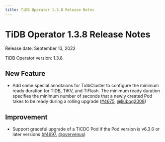 ```yaml
---
title: TiDB Operator 1.3.8 Release Notes
---
```


# TiDB Operator 1.3.8 Release Notes

Release date: September 13, 2022

TiDB Operator version: 1.3.8

## New Feature

- Add some special annotaions for TidbCluster to configure the minimum ready duration for TiDB, TiKV, and TiFlash. The minimum ready duration specifies the minimum number of seconds that a newly created Pod takes to be ready during a rolling upgrade ([#4675](https://github.com/pingcap/tidb-operator/pull/4675), [@liubog2008](https://github.com/liubog2008))

## Improvement

- Support graceful upgrade of a TiCDC Pod if the Pod version is v6.3.0 or later versions ([#4697](https://github.com/pingcap/tidb-operator/pull/4697), [@overvenus](https://github.com/overvenus))
